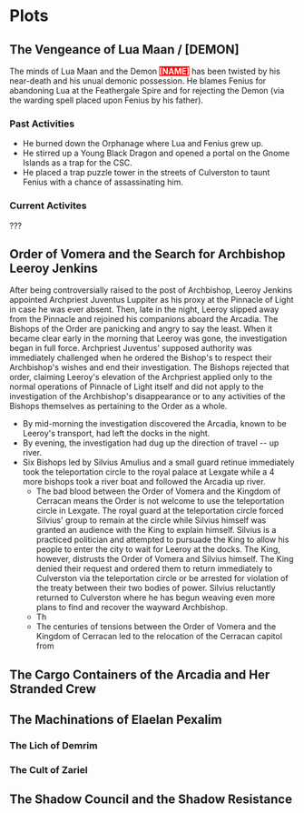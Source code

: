<!-- TITLE: Dungeon Master -->
<!-- SUBTITLE: A quick summary of Dungeon Master -->


# Plots

## The Vengeance of Lua Maan / [DEMON]
The minds of Lua Maan and the Demon <span style="background-color: red; color: white; font-weight: bold">[NAME]</span> has been twisted by his near-death and his unual demonic possession. He blames Fenius for abandoning Lua at the Feathergale Spire and for rejecting the Demon (via the warding spell placed upon Fenius by his father).

### Past Activities
* He burned down the Orphanage where Lua and Fenius grew up.
* He stirred up a Young Black Dragon and opened a portal on the Gnome Islands as a trap for the CSC.
* He placed a trap puzzle tower in the streets of Culverston to taunt Fenius with a chance of assassinating him.

### Current Activites
???

## Order of Vomera and the Search for Archbishop Leeroy Jenkins
After being controversially raised to the post of Archbishop, Leeroy Jenkins appointed Archpriest Juventus Luppiter as his proxy at the Pinnacle of Light in case he was ever absent. Then, late in the night, Leeroy slipped away from the Pinnacle and rejoined his companions aboard the Arcadia. The Bishops of the Order are panicking and angry to say the least. When it became clear early in the morning that Leeroy was gone, the investigation began in full force. Archpriest Juventus' supposed authority was immediately challenged when he ordered the Bishop's to respect their Archbishop's wishes and end their investigation. The Bishops rejected that order, claiming Leeroy's elevation of the Archpriest applied only to the normal operations of Pinnacle of Light itself and did not apply to the investigation of the Archbishop's disappearance or to any activities of the Bishops themselves as pertaining to the Order as a whole. 
* By mid-morning the investigation discovered the Arcadia, known to be Leeroy's transport, had left the docks in the night.
* By evening, the investigation had dug up the direction of travel -- up river. 
* Six Bishops led by Silvius Amulius and a small guard retinue immediately took the teleportation circle to the royal palace at Lexgate while a 4 more bishops took a river boat and followed the Arcadia up river.
	* The bad blood between the Order of Vomera and the Kingdom of Cerracan means the Order is not welcome to use the teleportation circle in Lexgate. The royal guard at the teleportation circle forced Silvius' group to remain at the circle while Silvius himself was granted an audience with the King to explain himself. Silvius is a practiced politician and attempted to pursuade the King to allow his people to enter the city to wait for Leeroy at the docks. The King, however, distrusts the Order of Vomera and Silvius himself. The King denied their request and ordered them to return immediately to Culverston via the teleportation circle or be arrested for violation of the treaty between their two bodies of power. Silvius reluctantly returned to Culverston where he has begun weaving even more plans to find and recover the wayward Archbishop.
	* Th  
	* The centuries of tensions between the Order of Vomera and the Kingdom of Cerracan led to the relocation of the Cerracan capitol from  

## The Cargo Containers of the Arcadia and Her Stranded Crew

## The Machinations of Elaelan Pexalim

### The Lich of Demrim

### The Cult of Zariel

## The Shadow Council and the Shadow Resistance